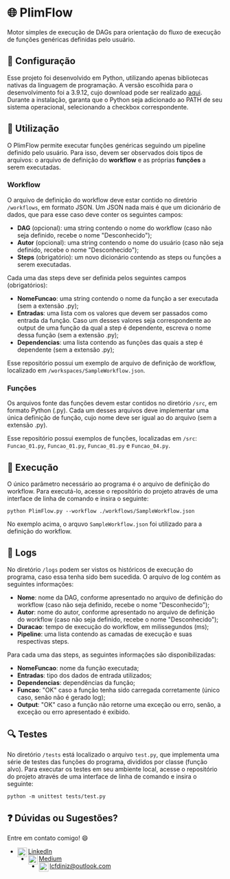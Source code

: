 # :globe_with_meridians: PlimFlow

Motor simples de execução de DAGs para orientação do fluxo de execução de funções genéricas definidas pelo usuário.

## :wrench: Configuração

Esse projeto foi desenvolvido em Python, utilizando apenas bibliotecas nativas da linguagem de programação. A versão escolhida para o desenvolvimento foi a 3.9.12, cujo download pode ser realizado [aqui](https://www.python.org/downloads/release/python-3912/). Durante a instalação, garanta que o Python seja adicionado ao PATH de seu sistema operacional, selecionando a checkbox correspondente.

## :book: Utilização

O PlimFlow permite executar funções genéricas seguindo um pipeline definido pelo usuário. Para isso, devem ser observados dois tipos de arquivos: o arquivo de definição do **workflow** e as próprias **funções** a serem executadas.

### Workflow

O arquivo de definição do workflow deve estar contido no diretório `/workflows`, em formato JSON. Um JSON nada mais é que um dicionário de dados, que para esse caso deve conter os seguintes campos:

- **DAG** (opcional): uma string contendo o nome do workflow (caso não seja definido, recebe o nome "Desconhecido");
- **Autor** (opcional): uma string contendo o nome do usuário (caso não seja definido, recebe o nome "Desconhecido");
- **Steps** (obrigatório): um novo dicionário contendo as steps ou funções a serem executadas.

Cada uma das steps deve ser definida pelos seguintes campos (obrigatórios):

- **NomeFuncao**: uma string contendo o nome da função a ser executada (sem a extensão .py);
- **Entradas**: uma lista com os valores que devem ser passados como entrada da função. Caso um desses valores seja correspondente ao output de uma função da qual a step é dependente, escreva o nome dessa função (sem a extensão .py);
- **Dependencias**: uma lista contendo as funções das quais a step é dependente (sem a extensão .py);

Esse repositório possui um exemplo de arquivo de definição de workflow, localizado em `/workspaces/SampleWorkflow.json`.

### Funções

Os arquivos fonte das funções devem estar contidos no diretório `/src`, em formato Python (.py). Cada um desses arquivos deve implementar uma única definição de função, cujo nome deve ser igual ao do arquivo (sem a extensão .py).

Esse repositório possui exemplos de funções, localizadas em `/src`: `Funcao_01.py`, `Funcao_01.py`, `Funcao_01.py` e `Funcao_04.py`.

## :rocket: Execução

O único parâmetro necessário ao programa é o arquivo de definição do workflow. Para executá-lo, acesse o repositório do projeto através de uma interface de linha de comando e insira o seguinte:



```
python PlimFlow.py --workflow ./workflows/SampleWorkflow.json
```

No exemplo acima, o arquvo `SampleWorkflow.json` foi utilizado para a definição do workflow.

## :scroll: Logs

No diretório `/logs` podem ser vistos os históricos de execução do programa, caso essa tenha sido bem sucedida. O arquivo de log contém as seguintes informações:

- **Nome**: nome da DAG, conforme apresentado no arquivo de definição do workflow (caso não seja definido, recebe o nome "Desconhecido");
- **Autor**: nome do autor, conforme apresentado no arquivo de definição do workflow (caso não seja definido, recebe o nome "Desconhecido");
- **Duracao**: tempo de execução do workflow, em milissegundos (ms);
- **Pipeline**: uma lista contendo as camadas de execução e suas respectivas steps.

Para cada uma das steps, as seguintes informações são disponibilizadas:

- **NomeFuncao**: nome da função executada;
- **Entradas**: tipo dos dados de entrada utilizados;
- **Dependencias**: dependências da função;
- **Funcao**: "OK" caso a função tenha sido carregada corretamente (único caso, senão não é gerado log);
- **Output**: "OK" caso a função não retorne uma exceção ou erro, senão, a exceção ou erro apresentado é exibido.

## :mag: Testes

No diretório `/tests` está localizado o arquivo `test.py`, que implementa uma série de testes das funções do programa, divididos por classe (função alvo). Para executar os testes em seu ambiente local, acesse o repositório do projeto através de uma interface de linha de comando e insira o seguinte:

```
python -m unittest tests/test.py
```

## :question: Dúvidas ou Sugestões?

Entre em contato comigo! :smile:

- [<img align="left" alt="Lucas F. Diniz | LinkedIn" width="22px" src="https://github.com/lcfdiniz/lcfdiniz/blob/main/images/linkedin.png" />](https://www.linkedin.com/in/lcfdiniz/) [LinkedIn](https://www.linkedin.com/in/lcfdiniz/)
- [<img align="left" alt="Lucas F. Diniz | Medium" width="22px" src="https://github.com/lcfdiniz/lcfdiniz/blob/main/images/medium.png" />](https://medium.com/@lcfdiniz) [Medium](https://medium.com/@lcfdiniz)
- <img align="left" alt="Lucas F. Diniz | Outlook" width="22px" src="https://github.com/lcfdiniz/lcfdiniz/blob/main/images/outlook.png" /> lcfdiniz@outlook.com
